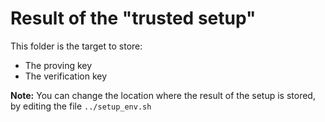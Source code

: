 # Result of the "trusted setup"

This folder is the target to store:

- The proving key
- The verification key

**Note:** You can change the location where the result of the setup is stored, by editing the file `../setup_env.sh`
